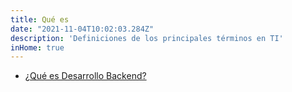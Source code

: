 ```yaml
---
title: Qué es
date: "2021-11-04T10:02:03.284Z"
description: 'Definiciones de los principales términos en TI'
inHome: true
---
```


- [¿Qué es Desarrollo Backend?](/que-es/desarrollo-backend)

